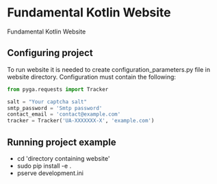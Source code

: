 # Fundamental Kotlin Website
Fundamental Kotlin Website

## Configuring project
To run website it is needed to create configuration_parameters.py file in website directory.
Configuration must contain the following:
```python
from pyga.requests import Tracker

salt = "Your captcha salt"
smtp_password = 'Smtp password'
contact_email = 'contact@example.com'
tracker = Tracker('UA-XXXXXXX-X', 'example.com')
```

## Running project example
- cd 'directory containing website'
- sudo pip install -e .
- pserve development.ini